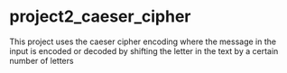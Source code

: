 # project2_caeser_cipher
This project uses the caeser cipher encoding where the message in the input is encoded or decoded by shifting the letter in the text by a certain number of letters
